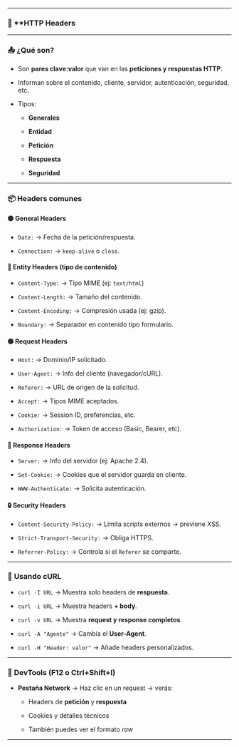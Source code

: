 
---

### 🧾 **HTTP Headers 

---

### 📤 ¿Qué son?

- Son **pares clave:valor** que van en las **peticiones y respuestas HTTP**.
    
- Informan sobre el contenido, cliente, servidor, autenticación, seguridad, etc.
    
- Tipos:
    
    - **Generales**
        
    - **Entidad**
        
    - **Petición**
        
    - **Respuesta**
        
    - **Seguridad**
        

---

### 📦 **Headers comunes**

#### 🟡 **General Headers**

- `Date:` → Fecha de la petición/respuesta.
    
- `Connection:` → `keep-alive` o `close`.
    

#### 🔵 **Entity Headers** (tipo de contenido)

- `Content-Type:` → Tipo MIME (ej: `text/html`)
    
- `Content-Length:` → Tamaño del contenido.
    
- `Content-Encoding:` → Compresión usada (ej: gzip).
    
- `Boundary:` → Separador en contenido tipo formulario.
    

#### 🟢 **Request Headers**

- `Host:` → Dominio/IP solicitado.
    
- `User-Agent:` → Info del cliente (navegador/cURL).
    
- `Referer:` → URL de origen de la solicitud.
    
- `Accept:` → Tipos MIME aceptados.
    
- `Cookie:` → Session ID, preferencias, etc.
    
- `Authorization:` → Token de acceso (Basic, Bearer, etc).
    

#### 🔴 **Response Headers**

- `Server:` → Info del servidor (ej: Apache 2.4).
    
- `Set-Cookie:` → Cookies que el servidor guarda en cliente.
    
- `WWW-Authenticate:` → Solicita autenticación.
    

#### 🔒 **Security Headers**

- `Content-Security-Policy:` → Limita scripts externos → previene XSS.
    
- `Strict-Transport-Security:` → Obliga HTTPS.
    
- `Referrer-Policy:` → Controla si el `Referer` se comparte.
    

---

### 🧪 **Usando cURL**

- `curl -I URL` → Muestra solo headers de **respuesta**.
    
- `curl -i URL` → Muestra headers **+ body**.
    
- `curl -v URL` → Muestra **request y response completos**.
    
- `curl -A "Agente"` → Cambia el **User-Agent**.
    
- `curl -H "Header: valor"` → Añade headers personalizados.
    

---

### 🧠 **DevTools (F12 o Ctrl+Shift+I)**

- **Pestaña Network** → Haz clic en un request → verás:
    
    - Headers de **petición** y **respuesta**
        
    - Cookies y detalles técnicos
        
    - También puedes ver el formato _raw_
        

---
